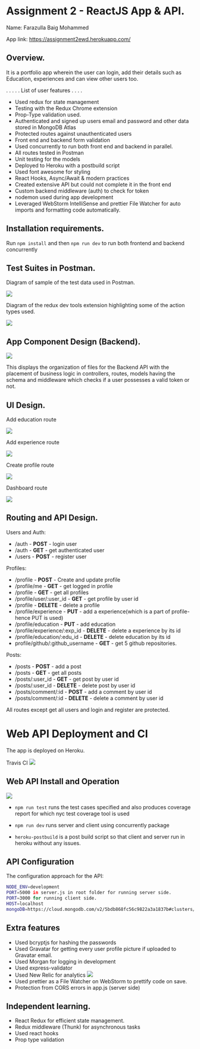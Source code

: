 # Assignment 2 - ReactJS App & API.

Name: Farazulla Baig Mohammed


App link: https://assignment2ewd.herokuapp.com/

## Overview.
It is a portfolio app wherein the user can login, add their details such as Education, experiences and can view other users too.

 . . . . . List of user features . . . . 
 
 + Used redux for state management
 + Testing with the Redux Chrome extension
 + Prop-Type validation used.
 + Authenticated and signed up users email and password and other data stored in MongoDB Atlas
 + Protected routes against unauthenticated users
 + Front end and backend form validation
 + Used concurrently to run both front end and backend in parallel.
 + All routes tested in Postman
 + Unit testing for the models
 + Deployed to Heroku with a postbuild script
 + Used font awesome for styling
 + React Hooks, Async/Await & modern practices
 + Created extensive API but could not complete it in the front end
 + Custom backend middleware (auth) to check for token
 + nodemon used during app development
 + Leveraged WebStorm IntelliSense and prettier File Watcher for auto imports and formatting code automatically.

## Installation requirements.

Run `npm install` and then `npm run dev` to run both frontend and backend concurrently

## Test Suites in Postman.

Diagram of sample of the test data used in Postman.

![][postman]

Diagram of the redux dev tools extension highlighting some of the action types used.

![][reduxActionTypes]

## App Component Design (Backend).

![][folderStructure]

This displays the organization of files for the Backend API with the placement of business logic in controllers, routes, models having the schema and middleware which checks if a user possesses a valid token or not.

## UI Design.

Add education route

![][addEducation]

Add experience route

![][addExperience]

Create profile route

![][createProfile]

Dashboard route

![][dashboard]

## Routing and API Design.
Users and Auth:
+ /auth - **POST** - login user
+ /auth - **GET** -  get authenticated user
+ /users - **POST** - register user

Profiles:
+ /profile - **POST** - Create and update profile
+ /profile/me - **GET** - get logged in profile
+ /profile - **GET** - get all profiles
+ /profile/user/:user_id - **GET** - get profile by user id
+ /profile - **DELETE** - delete a profile
+ /profile/experience - **PUT** - add a experience(which is a part of profile- hence PUT is used)
+ /profile/education - **PUT** - add education
+ /profile/experience/:exp_id - **DELETE** - delete a experience by its id
+ /profile/education/:edu_id - **DELETE** - delete education by its id
+ profile/github/:github_username - **GET** - get 5 github repositories.

Posts:
+ /posts - **POST** - add a post
+ /posts - **GET** - get all posts
+ /posts/:user_id - **GET** - get post by user id
+ /posts/:user_id - **DELETE** - delete post by user id
+ /posts/comment/:id - **POST** - add a comment by user id
+ /posts/comment/:id - **DELETE** - delete a comment by user id

All routes except get all users and login and register are protected.

# Web API Deployment and CI
The app is deployed on Heroku.

Travis CI
![][ci]
## Web API Install and Operation
![][test]
+ `npm run test` runs the test cases specified and also produces coverage report for which nyc test coverage tool is used

+ `npm run dev` runs server and client using concurrently package

+ `heroku-postbuild` is a post build script so that client and server run in heroku without any issues.

## API Configuration
The configuration approach for the API:
~~~bash
NODE_ENV=development
PORT=5000 in server.js in root folder for running server side.
PORT=3000 for running client side.
HOST=localhost
mongoDB=https://cloud.mongodb.com/v2/5bdb868fc56c9822a3a1837b#clusters/detail/AssignmentCluster
~~~

## Extra features

 + Used bcryptjs for hashing the passwords 
 + Used Gravatar for getting every user profile picture if uploaded to Gravatar email.
+ Used Morgan for logging in development
+ Used express-validator
+ Used New Relic for analytics
![][analytics]
+ Used prettier as a File Watcher on WebStorm to prettify code on save.
+ Protection from CORS errors in app.js (server side) 

## Independent learning.

+ React Redux for efficient state management.
+ Redux middleware (Thunk) for asynchronous tasks
+ Used react hooks
+ Prop type validation


[postman]: ./postman.png
[reduxActionTypes]: ./reduxActionTypes.png
[folderStructure]: ./folderStructure.png
[addEducation]: ./addEducation.png
[addExperience]: ./addExperience.png
[createProfile]: ./createProfile.png
[dashboard]: ./dashboard.png
[ci]: ./ci.png
[test]: ./testing.png
[analytics]: ./analytics.png